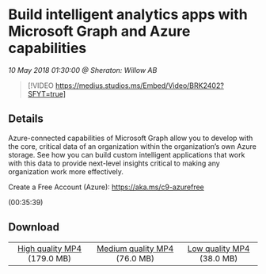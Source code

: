 # Build intelligent analytics apps with Microsoft Graph and Azure capabilities

*10 May 2018 01:30:00 @ Sheraton: Willow AB*

> [!VIDEO https://medius.studios.ms/Embed/Video/BRK2402?SFYT=true]

## Details

<p>Azure-connected capabilities of Microsoft Graph allow you to develop with the core, critical data of an organization within the organization’s own Azure storage. See how you can build custom intelligent applications that work with this data to provide next-level insights critical to making any organization work more effectively.</p><p>Create a Free Account (Azure): <a href="https://aka.ms/c9-azurefree">https://aka.ms/c9-azurefree</a></p> (00:35:39)

## Download

||||
|:--:|:----:|:-:|
|[High quality MP4](https://sec.ch9.ms/ch9/0130/a2d82c38-fcc4-498e-8299-41d2ea970130/BRK2402_high.mp4) (179.0 MB)|[Medium quality MP4](https://sec.ch9.ms/ch9/0130/a2d82c38-fcc4-498e-8299-41d2ea970130/BRK2402_mid.mp4) (76.0 MB)|[Low quality MP4](https://sec.ch9.ms/ch9/0130/a2d82c38-fcc4-498e-8299-41d2ea970130/BRK2402.mp4) (38.0 MB)|